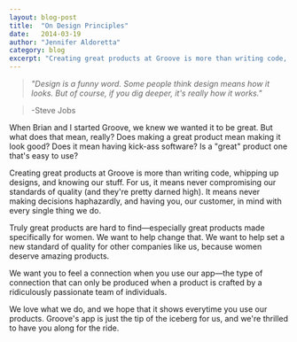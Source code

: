 ```yaml
---
layout: blog-post
title:  "On Design Principles"
date:   2014-03-19
author: "Jennifer Aldoretta"
category: blog
excerpt: "Creating great products at Groove is more than writing code, whipping up designs, and knowing our stuff..."
---
```


>*"Design is a funny word. Some people think design means how it looks. But of course, if you dig deeper, it's really how it works."*

>-Steve Jobs


When Brian and I started Groove, we knew we wanted it to be great. But what does that mean, really? Does making a great product mean making it look good? Does it mean having kick-ass software? Is a "great" product one that's easy to use?

Creating great products at Groove is more than writing code, whipping up designs, and knowing our stuff. For us, it means never compromising our standards of quality (and they're pretty darned high). It means never making decisions haphazardly, and having you, our customer, in mind with every single thing we do. 

Truly great products are hard to find&mdash;especially great products made specifically for women. We want to help change that. We want to help set a new standard of quality for other companies like us, because women deserve amazing products. 

We want you to feel a connection when you use our app&mdash;the type of connection that can only be produced when a product is crafted by a ridiculously passionate team of individuals. 

We love what we do, and we hope that it shows everytime you use our products. Groove's app is just the tip of the iceberg for us, and we're thrilled to have you along for the ride.